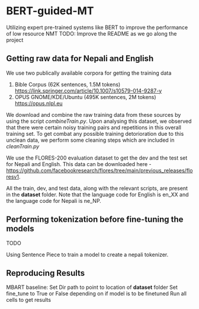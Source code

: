 # BERT-guided-MT
Utilizing expert pre-trained systems like BERT to improve the performance of low resource NMT
TODO: Improve the README as we go along the project

## Getting raw data for Nepali and English
We use two publically available corpora for getting the training data
1) Bible Corpus (62K sentences, 1.5M tokens) https://link.springer.com/article/10.1007/s10579-014-9287-y
2) OPUS GNOME/KDE/Ubuntu (495K sentences, 2M tokens) https://opus.nlpl.eu

We download and combine the raw training data from these sources by using the script *combineTrain.py*. Upon analysing this dataset, we observed that there were certain noisy training pairs and repetitions in this overall training set. To get combat any possible training detorioration due to this unclean data, we perform some cleaning steps which are included in *cleanTrain.py*

We use the FLORES-200 evaluation dataset to get the dev and the test set for Nepali and English. This data can be downloaded here - https://github.com/facebookresearch/flores/tree/main/previous_releases/floresv1.

All the train, dev, and test data, along with the relevant scripts, are present in the **dataset** folder. Note that the language code for English is en_XX and the language code for Nepali is ne_NP.

## Performing tokenization before fine-tuning the models
TODO

Using Sentence Piece to train a model to create a nepali tokenizer.

## Reproducing Results

MBART baseline:
Set Dir path to point to location of **dataset** folder
Set fine_tune to True or False depending on if model is to be finetuned
Run all cells to get results

